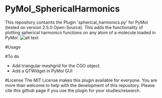 # PyMol_SphericalHarmonics
This repository containts the Plugin 'spherical_harmonics.py' for PyMol (tested on version 2.5.0 Open-Source).
This adds the functionality of plotting spherical harmonics functions on any atom of a molecule loaded in PyMol.
![alt text](https://github.com/FabioFalcioni/PyMol_SphericalHarmonics/main/spherical_harmonics.gif?raw=true)

#Usage

#To do
- Add triangular meshgrid for the CGO object.
- Add a QTWidget in PyMol GUI

#License
The MIT License makes this plugin available for everyone. You are more than welcome to help with the development of this repository.
Please cite this github page if you use the plugin for your studies/research.
